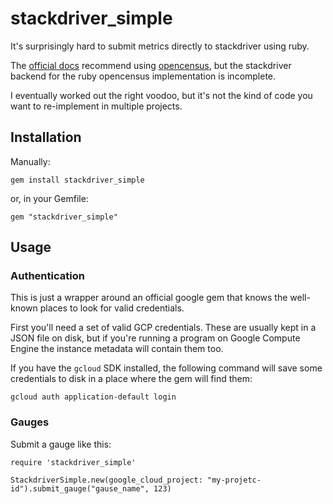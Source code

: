 # stackdriver_simple

It's surprisingly hard to submit metrics directly to stackdriver using ruby.

The [official docs](https://cloud.google.com/monitoring/custom-metrics/open-census)
recommend using [opencensus](https://opencensus.io/), but the stackdriver
backend for the ruby opencensus implementation is incomplete.

I eventually worked out the right voodoo, but it's not the kind of code you want
to re-implement in multiple projects.

## Installation

Manually:

    gem install stackdriver_simple

or, in your Gemfile:

    gem "stackdriver_simple"

## Usage

### Authentication

This is just a wrapper around an official google gem that knows the well-known
places to look for valid credentials.

First you'll need a set of valid GCP credentials. These are usually kept in a
JSON file on disk, but if you're running a program on Google Compute Engine the
instance metadata will contain them too.

If you have the `gcloud` SDK installed, the following command will save some credentials to disk in a place where the gem will find them:

    gcloud auth application-default login

### Gauges

Submit a gauge like this:

    require 'stackdriver_simple'

    StackdriverSimple.new(google_cloud_project: "my-projetc-id").submit_gauge("gause_name", 123)
